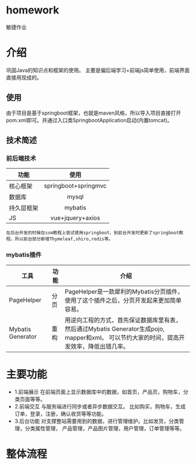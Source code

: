 # homework
敏捷作业
# 介绍
巩固Java的知识点和框架的使用。 主要是偏后端学习+前端js简单使用，前端界面直接用现成的。
## 使用
由于项目是基于springboot框架，也就是maven风格，所以导入项目直接打开pom.xml即可。并通过入口类SpringbootApplication启动(内置tomcat)。
## 技术简述
### 前后端技术
|功能|使用|
| ------------- |:-------------:|
|核心框架|springboot+springmvc|
|数据库|mysql |
|持久层框架| mybatis|
|JS|vue+jquery+axios|

`在后台开发的时候在ssm教程上尝试使用springboot，到前台开发时更新了springboot教程。所以前台部分新增Thymeleaf,shiro,redis等。`

### mybatis插件
|工具|功能|介绍|
| ------------- |-------------|-------------|
|PageHelper|分页|PageHelper是一款犀利的Mybatis分页插件，使用了这个插件之后，分页开发起来更加简单容易。|
|Mybatis Generator|重构|用逆向工程的方式，首先保证数据库里有表，然后通过Mybatis Generator生成pojo, mapper和xml。 可以节约大家的时间，提高开发效率，降低出错几率。|

# 主要功能
* 1.前端展示 在前端页面上显示数据库中的数据，如首页，产品页，购物车，分类页面等等。
* 2.前端交互 与服务端进行同步或者异步数据交互。 比如购买，购物车，生成订单，登录，注册，确认收货等等功能。
* 3.后台功能 对支撑整站需要用到的数据，进行管理维护。比如发货，分类管理，分类属性管理， 产品管理，产品图片管理，用户管理，订单管理等等。
# 整体流程

